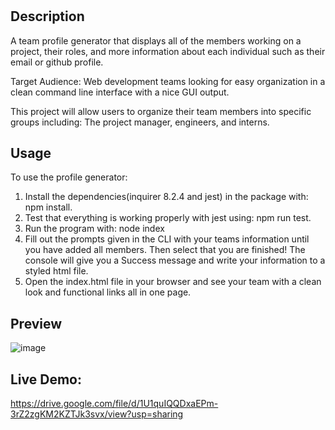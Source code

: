 # <team-profile-generator>

## Description

A team profile generator that displays all of the members working on a project, their roles, and more information about each individual such as their email or github profile.
  
Target Audience: Web development teams looking for easy organization in a clean command line interface with a nice GUI output.

This project will allow users to organize their team members into specific groups including: The project manager, engineers, and interns.

## Usage

To use the profile generator:

1. Install the dependencies(inquirer 8.2.4 and jest) in the package with: npm install.
2. Test that everything is working properly with jest using: npm run test.
3. Run the program with: node index
4. Fill out the prompts given in the CLI with your teams information until you have added all members. Then select that you are finished! The console will give you a Success message and write your information to a styled html file.
5. Open the index.html file in your browser and see your team with a clean look and functional links all in one page.

## Preview
  
![image](https://user-images.githubusercontent.com/90112060/191535799-4dc4e9e4-26cd-472d-87c7-35dccc1cb3c8.png)

## Live Demo:

https://drive.google.com/file/d/1U1quIQQDxaEPm-3rZ2zgKM2KZTJk3svx/view?usp=sharing
